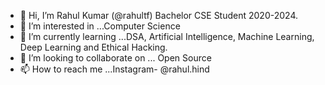 - 👋 Hi, I’m Rahul Kumar (@rahultf)
 Bachelor CSE Student 2020-2024.
- 👀 I’m interested in ...Computer Science
- 🌱 I’m currently learning ...DSA, Artificial Intelligence, Machine Learning, Deep Learning and Ethical Hacking.
- 💞️ I’m looking to collaborate on ... Open Source 
- 📫 How to reach me ...Instagram- @rahul.hind

<!---
rahultf/rahultf is a ✨ special ✨ repository because its `README.md` (this file) appears on your GitHub profile.
You can click the Preview link to take a look at your changes.
--->
